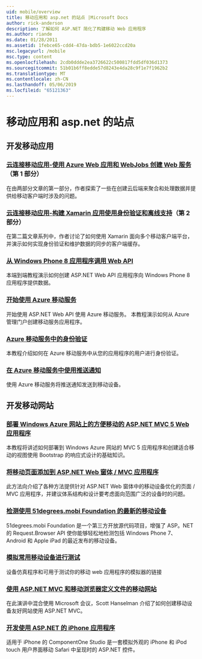 ```yaml
---
uid: mobile/overview
title: 移动应用和 asp.net 的站点 |Microsoft Docs
author: rick-anderson
description: 了解如何 ASP.NET 简化了构建移动 Web 应用程序
ms.author: riande
ms.date: 01/28/2011
ms.assetid: 1febce65-cdd4-47da-bdb5-1e6022ccd20a
msc.legacyurl: /mobile
msc.type: content
ms.openlocfilehash: 2cdb0ddde2ea3726622c500817fdd5df036d1373
ms.sourcegitcommit: 51b01b6ff8edde57d8243e4da28c9f1e7f1962b2
ms.translationtype: MT
ms.contentlocale: zh-CN
ms.lasthandoff: 05/06/2019
ms.locfileid: "65121363"
---
```

# <a name="mobile-apps--sites-with-aspnet"></a>移动应用和 asp.net 的站点

## <a name="develop-mobile-apps"></a>开发移动应用

### <a name="cloud-connected-mobile-apps---create-a-web-service-with-azure-web-apps-and-webjobshttpsmsdnmicrosoftcommagazinemt185572part-1"></a>[云连接移动应用-使用 Azure Web 应用和 WebJobs 创建 Web 服务](https://msdn.microsoft.com/magazine/mt185572)（第 1 部分）

在由两部分文章的第一部分，作者探索了一些在创建云后端来聚合和处理数据并提供给移动客户端时涉及的问题。

### <a name="cloud-connected-mobile-apps---build-a-xamarin-app-with-authentication-and-offline-supporthttpsmsdnmicrosoftcommagazinemt422581aspxpart-2"></a>[云连接移动应用-构建 Xamarin 应用使用身份验证和离线支持](https://msdn.microsoft.com/magazine/mt422581.aspx)（第 2 部分）

在第二篇文章系列中，作者讨论了如何使用 Xamarin 面向多个移动客户端平台，并演示如何实现身份验证和维护数据的同步的客户端缓存。

### <a name="calling-web-api-from-a-windows-phone-8-applicationweb-apioverviewmobile-clientscalling-web-api-from-a-windows-phone-8-applicationmd"></a>[从 Windows Phone 8 应用程序调用 Web API](../web-api/overview/mobile-clients/calling-web-api-from-a-windows-phone-8-application.md)

本端到端教程演示如何创建 ASP.NET Web API 应用程序向 Windows Phone 8 应用程序提供数据。

### <a name="get-started-with-azure-mobile-serviceshttpsazuremicrosoftcomdocumentationarticlesmobile-services-dotnet-backend-windows-store-dotnet-get-startedwtmcidzumoaspnet"></a>[开始使用 Azure 移动服务](https://azure.microsoft.com/documentation/articles/mobile-services-dotnet-backend-windows-store-dotnet-get-started?WT.mc_id=zumo_aspnet)

开始使用 ASP.NET Web API 使用 Azure 移动服务。 本教程演示如何从 Azure 管理门户创建移动服务应用程序。

### <a name="authentication-in-azure-mobile-serviceshttpsazuremicrosoftcomdocumentationarticlesmobile-services-dotnet-backend-windows-store-dotnet-get-started-userswtmcidzumoaspnet"></a>[Azure 移动服务中的身份验证](https://azure.microsoft.com/documentation/articles/mobile-services-dotnet-backend-windows-store-dotnet-get-started-users/?WT.mc_id=zumo_aspnet)

本教程介绍如何在 Azure 移动服务中从您的应用程序的用户进行身份验证。

### <a name="using-push-notifications-in-azure-mobile-serviceshttpsazuremicrosoftcomdocumentationarticlesmobile-services-dotnet-backend-windows-store-dotnet-get-started-pushwtmcidzumoaspnet"></a>[在 Azure 移动服务中使用推送通知](https://azure.microsoft.com/documentation/articles/mobile-services-dotnet-backend-windows-store-dotnet-get-started-push/?WT.mc_id=zumo_aspnet)

使用 Azure 移动服务将推送通知发送到移动设备。

## <a name="develop-mobile-sites"></a>开发移动网站

### <a name="deploy-an-mobile-friendly-aspnet-mvc-5-web-application-on-windows-azure-web-siteshttpsdocsmicrosoftcomazureapp-service-webweb-sites-dotnet-deploy-aspnet-mvc-mobile-app"></a>[部署 Windows Azure 网站上的方便移动的 ASP.NET MVC 5 Web 应用程序](https://docs.microsoft.com/azure/app-service-web/web-sites-dotnet-deploy-aspnet-mvc-mobile-app)

本教程将讲述如何部署到 Windows Azure 网站的 MVC 5 应用程序和创建适合移动的视图使用 Bootstrap 的响应式设计的基础知识。

### <a name="add-mobile-pages-to-your-aspnet-web-forms--mvc-applicationwhitepapersadd-mobile-pages-to-your-aspnet-web-forms-mvc-applicationmd"></a>[将移动页面添加到 ASP.NET Web 窗体 / MVC 应用程序](../whitepapers/add-mobile-pages-to-your-aspnet-web-forms-mvc-application.md)

此方法向介绍了各种方法提供针对 ASP.NET Web 窗体中的移动设备优化的页面 / MVC 应用程序，并建议体系结构和设计要考虑面向范围广泛的设备时的问题。

### <a name="detect-the-latest-mobile-devices-using-51degreesmobi-foundationhttpsgithubcom51degreesdotnet-device-detection"></a>[检测使用 51degrees.mobi Foundation 的最新的移动设备](https://github.com/51Degrees/dotNET-Device-Detection)

51degrees.mobi Foundation 是一个第三方开放源代码项目，增强了 ASP。NET 的 Request.Browser API 使你能够轻松地检测包括 Windows Phone 7、 Android 和 Apple iPad 的最近发布的移动设备。

### <a name="simulate-popular-mobile-devices-for-testingdevice-simulatorsmd"></a>[模拟常用移动设备进行测试](device-simulators.md)

设备仿真程序和可用于测试你的移动 web 应用程序的模拟器的链接

### <a name="mobile-web-sites-with-aspnet-mvc-and-the-mobile-browser-definition-filehttpwwwhanselmancomblogmixmobilewebsiteswithaspnetmvcandthemobilebrowserdefinitionfileaspx"></a>[使用 ASP.NET MVC 和移动浏览器定义文件的移动网站](http://www.hanselman.com/blog/MixMobileWebSitesWithASPNETMVCAndTheMobileBrowserDefinitionFile.aspx)

在此演讲中混合使用 Microsoft 会议，Scott Hanselman 介绍了如何创建移动设备友好网站使用 ASP.NET MVC。

### <a name="develop-iphone-applications-with-aspnethttplabscomponentonecomiphone"></a>[开发使用 ASP.NET 的 iPhone 应用程序](http://labs.componentone.com/iPhone/)

适用于 iPhone 的 ComponentOne Studio 是一套模拟外观的 iPhone 和 iPod touch 用户界面移动 Safari 中呈现时的 ASP.NET 控件。
